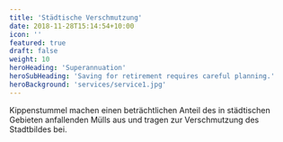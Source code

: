 ```yaml
---
title: 'Städtische Verschmutzung'
date: 2018-11-28T15:14:54+10:00
icon: ''
featured: true
draft: false
weight: 10
heroHeading: 'Superannuation'
heroSubHeading: 'Saving for retirement requires careful planning.'
heroBackground: 'services/service1.jpg'
---
```


Kippenstummel machen einen beträchtlichen Anteil des in städtischen Gebieten anfallenden Mülls aus und tragen zur Verschmutzung des Stadtbildes bei.